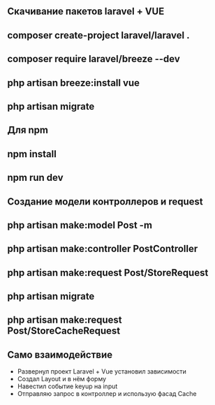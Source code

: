 ## Скачивание пакетов laravel + VUE
## composer create-project laravel/laravel . ##
## composer require laravel/breeze --dev ##
## php artisan breeze:install vue ##
## php artisan migrate ##

## Для npm
## npm install ##
## npm run dev ##

## Создание модели контроллеров и request
## php artisan make:model Post -m ##
## php artisan make:controller PostController ##
## php artisan make:request Post/StoreRequest ##
## php artisan migrate ##
## php artisan make:request Post/StoreCacheRequest ##


## Само взаимодействие
- Развернул проект Laravel + Vue установил зависимости
- Создал Layout и в нём форму
- Навестил событие keyup на input
- Отправляю запрос в контроллер и использую фасад Cache  